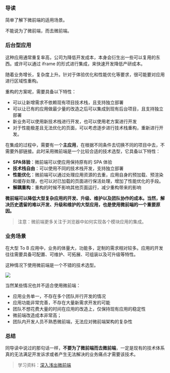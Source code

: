 ### 导读

简单了解下微前端的适用场景。

不能说为了微前端，而去微前端。

### 后台型应用

这种应用通常重复率高，公司为降低开发成本，本身会衍生出一些可以复用的东西。或许可以通过 iframe 的形式进行集成，来快速开发降低产研成本。

随着业务增长，复杂度上升。针对于体验优化和性能优化等要求，很可能要对应用进行区域性重构。

重构的方案呢，需要具备以下特性：

- 可以让新增需求不依赖现有项目技术栈，且支持独立部署
- 可以让已有的应用做最少量的改造之后可以集成到现有后台项目，且支持独立部署
- 新业务可以使用新技术栈进行开发，也可以使用老方案进行开发
- 对于性能极差且无法优化的页面，可以考虑逐步进行技术栈重构，重新进行开发。

在集成的过程中，需要有一个**主应用**，在根据不同条件去切换不同的项目中去，不需要外部链接。此时采用微前端是一个比较合适的技术选型，它具备以下特性：

- **SPA体验**：微前端可以使应用保持原有的 SPA 体验
- **技术栈自由**：可以使用不同的技术栈开发，支持独立部署
- **性能优化**：微前端可以通过处理应用资源的去重，应用自身的预加载、预渲染和缓存处理，也可以对已加载的页面进行保活处理，增加了性能优化的手段。
- **解耦重构**：重构的时候不影响其他页面运行，减少重构带来的影响

**微前端可以降低大型复杂应用的开发、升级、维护以及团队协作的成本。当然，解决历史遗留的难以开发、升级和维护的大型应用，也是使用微前端的一个重要原因。**

> 注意：微前端更多关注于浏览器中如何实现各个模块应用的集成。

### 业务场景

在大型 To B 应用中，业务的体量大，功能多，定制的需求相对较多。应用的开发往往需要具备可配置、可维护、可拓展、可组装以及可升级等特性。

这种情况下使用微前端是一个不错的技术选型。

![](https://img.wangez.site/img/vweb_scene.png)

当然某些情况也并不适合使用微前端：

- 应用业务单一，不存在多个团队并行开发的情况
- 应用功能非常完善，不存在大量新需求开发的可能
- 团队不想花费大量的时间在应用的改造上，仅保持现有应用的稳定性
- 微前端改造成本非常高；
- 团队内开发人员不熟悉微前端，无法应对微前端架构的复杂性

### 总结

同导读中说过的那句话一样，**不要为了微前端而去微前端**，一定是现有的技术体系真的无法满足开发诉求或者产生无法解决的业务痛点才需要该技术。

> 学习资料：[深入浅出微前端](https://juejin.cn/book/7258893482318626868)